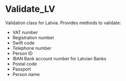 Validate_LV
===========

Validation class for Latvia. Provides methods to validate:

 * VAT number
 * Registration number
 * Swift code
 * Telephone number
 * Person ID
 * IBAN Bank account number for Latvian Banks
 * Postal code
 * Passport
 * Person name
